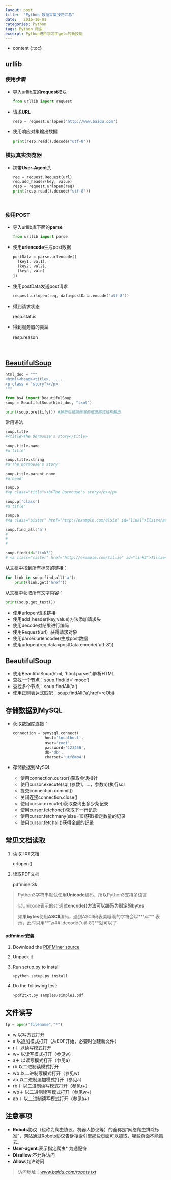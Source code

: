 ```yaml
---
layout: post
title:  "Python 数据采集技巧汇总"
date:   2016-10-01 
categories: Python
tags: Python 爬虫
excerpt: Python进阶学习中get☑️的新技能
---
```

* content
{:toc}




## urllib

### 使用步骤

* 导入urllib库的**request**模块

  ```python
  from urllib import request
  ```

* 请求**URL**

  ```python
  resp = request.urlopen('http://www.baidu.com')
  ```

* 使用响应对象输出数据

  ```python
  print(resp.read().decode("utf-8"))
  ```



### 模拟真实浏览器

* 携带**User-Agent**头

  ```python
  req = request.Request(url)
  req.add_header(key, value)
  resp = request.urlopen(req)
  print(resp.read().decode("utf-8"))
  ```

  ​

### 使用POST

* 导入urllib库下面的**parse**

  ```python
  from urllib import parse
  ```

* 使用**urlencode**生成post数据

  ```python
  postData = parse.urlencode([
    (key1, val1),
    (key2, val2),
    (keyn, valn)
  ])
  ```

* 使用postData发送post请求

  ```python
  request.urlopen(req, data=postData.encode('utf-8'))
  ```

* 得到请求状态

  resp.status

* 得到服务器的类型

  resp.reason

  ​


## [BeautifulSoup](https://www.crummy.com/software/BeautifulSoup/bs4/doc.zh/)

```python
html_doc = """
<html><head><title>......
<p class = "story"></p>
"""
```

```python
from bs4 import BeautifulSoup
soup = BeautifulSoup(html_doc, "lxml")

print(soup.prettify()) #解析后按照标准的缩进格式结构输出
```

常用语法
```python
soup.title
#<title>The Dormouse's story</title>

soup.title.name
#u'title'

soup.title.string
#u'The Dormouse's story'

soup.title.parent.name
#u'head'

soup.p
#<p class="title"><b>The Dormouse's story</b></p>

soup.p['class']
#u'title'

soup.a
#<a class="sister" href="http://example.com/elsie" id="link1">Elsie</a>

soup.find_all('a')
#
#
#

soup.find(id="link3")
# <a class="sister" href="http://example.com/tillie" id="link3">Tillie</a>
```

从文档中找到所有<a>标签的链接：

```python
for link in soup.find_all('a'):
    print(link.get('href'))
```

从文档中获取所有文字内容：

```python
print(soup.get_text())
```



* 使用urlopen请求链接
* 使用add_header(key,value)方法添加请求头
* 使用decode对结果进行编码
* 使用Request(url）获得请求对象
* 使用parser.urlencode()生成post数据
* 使用urlopen(req,data=postData.encode('utf-8'))


## BeautifulSoup

* 使用BeautifulSoup(html, 'html.parser')解析HTML
* 查找一个节点：soup.find(id='imooc')
* 查找多个节点：soup.findAll('a')
* 使用正则表达式匹配：soup.findAll('a',href=reObj)



## 存储数据到MySQL

* 获取数据库连接：

  ```python
  connection = pymysql.connect(
  				host='localhost',
  				user='root',
  				password='123456',
  				db='db',
  				charset='utf8mb4')
  ```

* 存储数据到MySQL

  * 使用connection.cursor()获取会话指针
  * 使用cursor.execute(sql,(参数1，…，参数n))执行sql
  * 提交connection.commit()
  * 关闭连接connection.close()
  * 使用cursor.execute()获取查询出多少条记录
  * 使用cursor.fetchone()获取下一行记录
  * 使用cursor.fetchmany(size=10)获取指定数量的记录
  * 使用cursor.fetchall()获得全部的记录







## 常见文档读取

1. 读取TXT文档

   urlopen()

2. 读取PDF文档

   pdfminer3k

> Python3字符串默认使用**Unicode**编码，所以Python3支持多语言
>
> 以Unicode表示的str通过**encode()**方法可以编码为制定的**bytes**
>
> 如果**bytes**使用**ASCII**编码，遇到ASCII码表美哦雨的字符会以**\x#** 表示，此时只用**'\x##'.decode('utf-8')**就可以了



#### pdfminer安装

1. Download the [PDFMiner source](https://github.com/euske/pdfminer/) 

2. Unpack it 

3. Run setup.py to install 

   ```python
   >python setup.py install
   ```

4. Do the following test:

   ```python
   >pdf2txt.py samples/simple1.pdf
   ```



## 文件读写

```python
fp = open("filename","*")
```

* w	以写方式打开
* a      以追加模式打开（从EOF开始，必要时创建新文件）
* r＋   以读写模式打开
* w+   以读写模式打开（参见w）
* a＋  以读写模式打开（参见a）
* rb     以二进制读模式打开
* wb    以二进制写模式打开（参见w）
* ab     以二进制追加模式打开（参见a）
* rb＋  以二进制读写模式打开（参见r+）
* wb＋ 以二进制读写模式打开（参见w+）
* ab＋  以二进制读写模式打开（参见a+）



## 注意事项

* **Robots**协议（也称为爬虫协议、机器人协议等）的全称是“网络爬虫排除标准”，网站通过Robots协议告诉搜索引擎那些页面可以抓取，哪些页面不能抓去。
* **User-agent**:表示指定爬虫* 为通配符
* **DIsallow**:不允许访问
* **Allow**:允许访问

> 访问地址：*www.baidu.com/robots.txt* 

